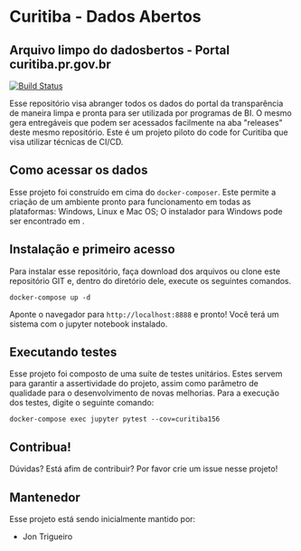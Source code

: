 # Curitiba - Dados Abertos
## Arquivo limpo do dadosbertos - Portal curitiba.pr.gov.br

[![Build Status](https://travis-ci.org/CodeForCuritiba/ds-curitiba-dados-abertos.svg?branch=master)](https://travis-ci.org/CodeForCuritiba/ds-curitiba-dados-abertos)

Esse repositório visa abranger todos os dados do portal da transparência de maneira limpa e pronta para ser utilizada por programas de BI. [](https://www.curitiba.pr.gov.br/dadosabertos/busca/)
O mesmo gera entregáveis que podem ser acessados facilmente na aba "releases" deste mesmo repositório. Este é um projeto piloto do code for Curitiba que visa utilizar técnicas de CI/CD.

## Como acessar os dados
Esse projeto foi construído em cima do `docker-composer`. Este permite a criação de um ambiente pronto para funcionamento em todas as plataformas: Windows, Linux e Mac OS;
O instalador para Windows pode ser encontrado em [](https://docs.docker.com/docker-for-windows/).

## Instalação e primeiro acesso
Para instalar esse repositório, faça download dos arquivos ou clone este repositório GIT e, dentro do diretório dele, execute os seguintes comandos.

    docker-compose up -d

Aponte o navegador para `http://localhost:8888` e pronto! Você terá um sistema com o jupyter notebook instalado. [](https://jupyter-notebook.readthedocs.io/en/stable/notebook.html)

## Executando testes
Esse projeto foi composto de uma suíte de testes unitários. Estes servem para garantir a assertividade do projeto, assim como parâmetro de qualidade para o desenvolvimento de novas melhorias.
Para a execução dos testes, digite o seguinte comando:

    docker-compose exec jupyter pytest --cov=curitiba156

## Contribua!
Dúvidas? Está afim de contribuir? Por favor crie um issue nesse projeto!

## Mantenedor
Esse projeto está sendo inicialmente mantido por:

* Jon Trigueiro <joepreludian at gmail dot com>
